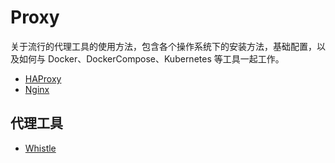 # Proxy

关于流行的代理工具的使用方法，包含各个操作系统下的安装方法，基础配置，以及如何与 Docker、DockerCompose、Kubernetes 等工具一起工作。

- [HAProxy](haproxy.md)
- [Nginx](nginx.md)

## 代理工具

- [Whistle](whistle.md)
